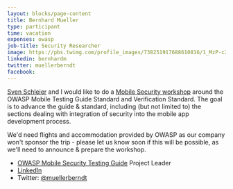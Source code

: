 ```yaml
---
layout: blocks/page-content
title: Bernhard Mueller
type: participant
time: vacation
expenses: owasp
job-title: Security Researcher
image: https://pbs.twimg.com/profile_images/738251917688610816/1_MzP-c2_400x400.jpg
linkedin: bernhardm
twitter: muellerberndt
facebook:
---
```


[Sven Schleier](./Sven-Schleier.html) and I would like to do a [Mobile Security workshop](../Working-Sessions/Mobile-Security.html) around the OWASP Mobile Testing Guide Standard and Verification Standard. 
The goal is to advance the guide & standard, including (but not limited to) the sections dealing with integration of security into the mobile app development process.  

We'd need flights and accommodation provided by OWASP as our company won't sponsor the trip - please let us know soon if this will be possible, as we'll need to announce & prepare the workshop.

* [OWASP Mobile Security Testing Guide](https://www.owasp.org/index.php/OWASP_Mobile_Security_Testing_Guide) Project Leader
* [LinkedIn](https://www.linkedin.com/in/bernhardm/)
* Twitter: [@muellerberndt](https://twitter.com/muellerberndt)
